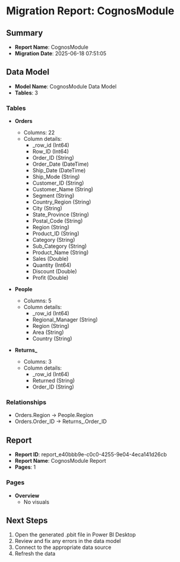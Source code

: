 # Migration Report: CognosModule

## Summary

- **Report Name**: CognosModule
- **Migration Date**: 2025-06-18 07:51:05

## Data Model

- **Model Name**: CognosModule Data Model
- **Tables**: 3

### Tables

- **Orders**
  - Columns: 22
  - Column details:
    - _row_id (Int64)
    - Row_ID (Int64)
    - Order_ID (String)
    - Order_Date (DateTime)
    - Ship_Date (DateTime)
    - Ship_Mode (String)
    - Customer_ID (String)
    - Customer_Name (String)
    - Segment (String)
    - Country_Region (String)
    - City (String)
    - State_Province (String)
    - Postal_Code (String)
    - Region (String)
    - Product_ID (String)
    - Category (String)
    - Sub_Category (String)
    - Product_Name (String)
    - Sales (Double)
    - Quantity (Int64)
    - Discount (Double)
    - Profit (Double)

- **People**
  - Columns: 5
  - Column details:
    - _row_id (Int64)
    - Regional_Manager (String)
    - Region (String)
    - Area (String)
    - Country (String)

- **Returns_**
  - Columns: 3
  - Column details:
    - _row_id (Int64)
    - Returned (String)
    - Order_ID (String)


### Relationships

- Orders.Region → People.Region
- Orders.Order_ID → Returns_.Order_ID

## Report

- **Report ID**: report_e40bbb9e-c0c0-4255-9e04-4eca141d26cb
- **Report Name**: CognosModule Report
- **Pages**: 1

### Pages

- **Overview**
  - No visuals


## Next Steps

1. Open the generated .pbit file in Power BI Desktop
2. Review and fix any errors in the data model
3. Connect to the appropriate data source
4. Refresh the data
